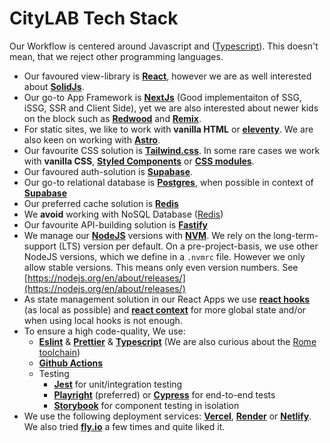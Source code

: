 # CityLAB Tech Stack
Our Workflow is centered around Javascript and ([Typescript](https://www.typescriptlang.org/)). This doesn't mean, that we reject other programming languages.

- Our favoured view-library is **[React](https://reactjs.org/)**, however we are as well interested about **[SolidJs](https://www.solidjs.com/)**.
- Our go-to App Framework is **[NextJs](https://nextjs.org/)** (Good implementaiton of SSG, iSSG, SSR and Client Side), yet we are also interested about newer kids on the block such as **[Redwood](https://redwoodjs.com/)** and **[Remix](https://remix.run/)**.
- For static sites, we like to work with **vanilla HTML** or **[eleventy](https://www.11ty.dev/)**. We are also keen on working with **[Astro](https://astro.build/)**.
- Our favourite CSS solution is **[Tailwind.css](https://tailwindcss.com/)**. In some rare cases we work with **vanilla CSS**, **[Styled Components](https://styled-components.com/)** or **[CSS modules](https://github.com/css-modules/css-modules)**.
- Our favoured auth-solution is **[Supabase](https://supabase.com/)**.
- Our go-to relational database is **[Postgres](https://www.postgresql.org/)**, when possible in context of **[Supabase](https://supabase.com/)**
- Our preferred cache solution is **[Redis](https://redis.io/)**
- We **avoid** working with NoSQL Database ([Redis](https://redis.io/))
- Our favourite API-building solution is **[Fastify](https://www.fastify.io/)**
- We manage our **[NodeJS](https://nodejs.org/en/)** versions with **[NVM](https://github.com/nvm-sh/nvm)**. We rely on the long-term-support (LTS) version per default. On a pre-project-basis, we use other NodeJS versions, which we define in a `.nvmrc` file. However we only allow stable versions. This means only even version numbers. See [https://nodejs.org/en/about/releases/](https://nodejs.org/en/about/releases/)
- As state management solution in our React Apps we use **[react hooks](https://reactjs.org/docs/hooks-intro.html)** (as local as possible) and **[react context](https://uk.reactjs.org/docs/context.html)** for more global state and/or when using local hooks is not enough.
- To ensure a high code-quality, We use:
    - **[Eslint](https://eslint.org/)** & **[Prettier](https://prettier.io/)** & **[Typescript](https://www.typescriptlang.org/)** (We are also curious about the [Rome toolchain](https://rome.tools/))
    - **[Github Actions](https://github.com/features/actions)**
    - Testing
        - **[Jest](https://jestjs.io/)** for unit/integration testing
        - **[Playright](https://playwright.dev/)** (preferred) or **[Cypress](https://www.cypress.io/)** for end-to-end tests
        - **[Storybook](https://storybook.js.org/)** for component testing in isolation
- We use the following deployment services: **[Vercel](https://vercel.com)**, **[Render](https://render.com/)** or **[Netlify](https://www.netlify.com/)**. We also tried [**fly.io**](http://fly.io) a few times and quite liked it.
